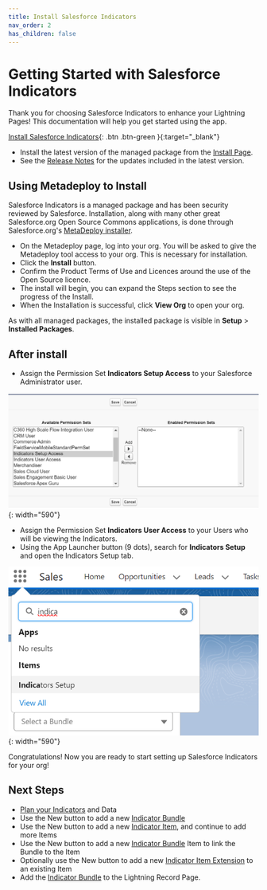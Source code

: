 ```yaml
---
title: Install Salesforce Indicators
nav_order: 2
has_children: false
---
```

# Getting Started with Salesforce Indicators

Thank you for choosing Salesforce Indicators to enhance your Lightning Pages! This documentation will help you get started using the app.

[Install Salesforce Indicators](https://install.salesforce.org/products/indicators/latest){: .btn .btn-green }{:target="_blank"}

* Install the latest version of the managed package from the [Install Page](https://install.salesforce.org/products/indicators/latest). 
* See the [Release Notes](../release-notes) for the updates included in the latest version.

## Using Metadeploy to Install

Salesforce Indicators is a managed package and has been security reviewed by Salesforce. Installation, along with many other great Salesforce.org Open Source Commons applications, is done through Salesforce.org's [MetaDeploy installer](https://github.com/SFDO-Tooling/MetaDeploy).

* On the Metadeploy page, log into your org. You will be asked to give the Metadeploy tool access to your org. This is necessary for installation. 
* Click the **Install** button.
* Confirm the Product Terms of Use and Licences around the use of the Open Source licence. 
* The install will begin, you can expand the Steps section to see the progress of the Install. 
* When the Installation is successful, click **View Org** to open your org. 

As with all managed packages, the installed package is visible in **Setup** > **Installed Packages**.

## After install

* Assign the Permission Set **Indicators Setup Access** to your Salesforce Administrator user.

![Assign Permission Set](../images/setup/AssignPermissionSet.png){: width="590"}

* Assign the Permission Set **Indicators User Access** to your Users who will be viewing the Indicators. 
* Using the App Launcher button (9 dots), search for **Indicators Setup** and open the Indicators Setup tab. 

![Open Indicators Setup](../images/setup/OpenIndicatorsSetup.png){: width="590"}

Congratulations! Now you are ready to start setting up Salesforce Indicators for your org!

## Next Steps

* [Plan your Indicators](../plan-indicators) and Data
* Use the New button to add a new [Indicator Bundle](indicator-bundle)
* Use the New button to add a new [Indicator Item](indicator-item), and continue to add more Items
* Use the New button to add a new [Indicator Bundle](indicator-bundle-item) Item to link the Bundle to the Item
* Optionally use the New button to add a new [Indicator Item Extension](item-extension) to an existing Item
* Add the [Indicator Bundle](indicator-bundle) to the Lightning Record Page. 
